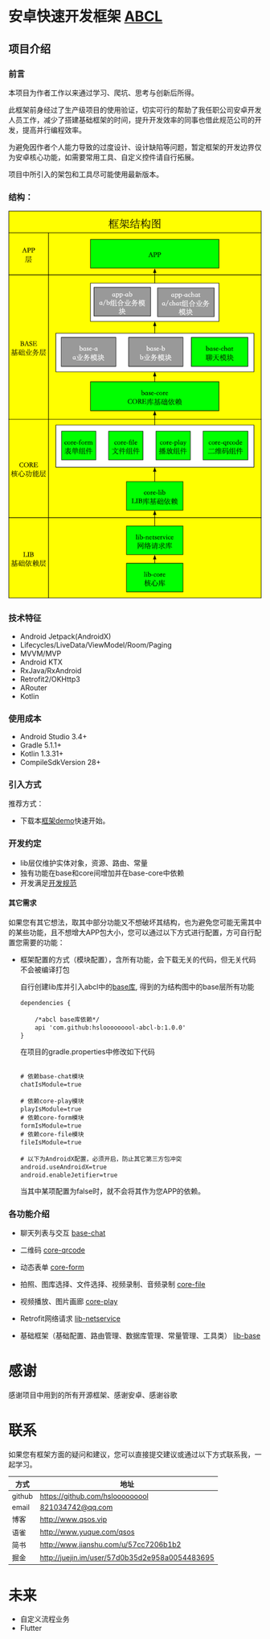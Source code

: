 # 安卓快速开发框架 [ABCL](https://github.com/hslooooooool/abcl)

## 项目介绍

### 前言
本项目为作者工作以来通过学习、爬坑、思考与创新后所得。

此框架前身经过了生产级项目的使用验证，切实可行的帮助了我任职公司安卓开发人员工作，减少了搭建基础框架的时间，提升开发效率的同事也借此规范公司的开发，提高并行编程效率。

为避免因作者个人能力导致的过度设计、设计缺陷等问题，暂定框架的开发边界仅为安卓核心功能，如需要常用工具、自定义控件请自行拓展。

项目中所引入的架包和工具尽可能使用最新版本。

### 结构：

![框架结构图](doc/frame.png)

### 技术特征

- Android Jetpack(AndroidX)
- Lifecycles/LiveData/ViewModel/Room/Paging
- MVVM/MVP
- Android KTX
- RxJava/RxAndroid
- Retrofit2/OKHttp3
- ARouter
- Kotlin

### 使用成本

- Android Studio 3.4+
- Gradle 5.1.1+
- Kotlin 1.3.31+
- CompileSdkVersion 28+

### 引入方式

推荐方式：

- 下载本[框架demo]("https://github.com/hslooooooool/abcl-demo/")快速开始。

### 开发约定

- lib层仅维护实体对象，资源、路由、常量
- 独有功能在base和core间增加并在base-core中依赖
- 开发满足[开发规范]("https://github.com/hslooooooool/dev-doc/")

#### 其它需求

如果您有其它想法，取其中部分功能又不想破坏其结构，也为避免您可能无需其中的某些功能，且不想增大APP包大小，您可以通过以下方式进行配置，方可自行配置您需要的功能：
- 框架配置的方式（模块配置），含所有功能，会下载无关的代码，但无关代码不会被编译打包

    自行创建lib库并引入abcl中的[base库]("https://github.com/hsloooooooo/abcl/"),
    得到的为结构图中的base层所有功能

    ```
    dependencies {

        /*abcl base库依赖*/
        api 'com.github:hslooooooool-abcl-b:1.0.0'
    }
    ```

    在项目的gradle.properties中修改如下代码

    ```gradle.properties

    # 依赖base-chat模块
    chatIsModule=true

    # 依赖core-play模块
    playIsModule=true
    # 依赖core-form模块
    formIsModule=true
    # 依赖core-file模块
    fileIsModule=true

    # 以下为AndroidX配置，必须开启，防止其它第三方包冲突
    android.useAndroidX=true
    android.enableJetifier=true
    ```

    当其中某项配置为false时，就不会将其作为您APP的依赖。

### 各功能介绍

- 聊天列表与交互 [base-chat]("")

- 二维码 [core-qrcode]("")
- 动态表单 [core-form]("")
- 拍照、图库选择、文件选择、视频录制、音频录制 [core-file]("")
- 视频播放、图片画廊 [core-play]("")

- Retrofit网络请求 [lib-netservice]("")
- 基础框架（基础配置、路由管理、数据库管理、常量管理、工具类） [lib-base]("")

# 感谢

感谢项目中用到的所有开源框架、感谢安卓、感谢谷歌

# 联系

如果您有框架方面的疑问和建议，您可以直接提交建议或通过以下方式联系我，一起学习。

| 方式 | 地址 |
|---|---|
| github | https://github.com/hslooooooool |
| email | 821034742@qq.com |
| 博客 | http://www.qsos.vip |
| 语雀 | http://www.yuque.com/qsos  |
| 简书 | http://www.jianshu.com/u/57cc7206b1b2 |
| 掘金 | http://juejin.im/user/57d0b35d2e958a0054483695  |

# 未来

- 自定义流程业务
- Flutter

